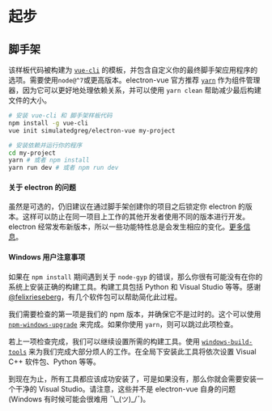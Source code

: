 # 起步

## 脚手架

该样板代码被构建为 [`vue-cli`](https://github.com/vuejs/vue-cli) 的模板，并包含自定义你的最终脚手架应用程序的选项。需要使用`node@^7`或更高版本。electron-vue 官方推荐 [`yarn`](https://yarnpkg.org) 作为组件管理器，因为它可以更好地处理依赖关系，并可以使用 `yarn clean` 帮助减少最后构建文件的大小。

```bash
# 安装 vue-cli 和 脚手架样板代码
npm install -g vue-cli
vue init simulatedgreg/electron-vue my-project

# 安装依赖并运行你的程序
cd my-project
yarn # 或者 npm install
yarn run dev # 或者 npm run dev
```

#### 关于 electron 的问题

虽然是可选的，仍旧建议在通过脚手架创建你的项目之后锁定你 electron 的版本。这样可以防止在同一项目上工作的其他开发者使用不同的版本进行开发。electron 经常发布新版本，所以一些功能特性总是会发生相应的变化。[更多信息](http://electron.atom.io/docs/tutorial/electron-versioning/)。


#### Windows 用户注意事项

如果在 `npm install` 期间遇到关于 `node-gyp` 的错误，那么你很有可能没有在你的系统上安装正确的构建工具。构建工具包括 Python 和 Visual Studio 等等。感谢 [@felixrieseberg](https://github.com/felixrieseberg)，有几个软件包可以帮助简化此过程。

我们需要检查的第一项是我们的 npm 版本，并确保它不是过时的。这个可以使用 [`npm-windows-upgrade`](https://github.com/felixrieseberg/npm-windows-upgrade) 来完成。如果你使用 `yarn`，则可以跳过此项检查。

若上一项检查完成，我们可以继续设置所需的构建工具。使用 [`windows-build-tools`](https://github.com/felixrieseberg/windows-build-tools) 来为我们完成大部分烦人的工作。在全局下安装此工具将依次设置 Visual C++ 软件包、Python 等等。

到现在为止，所有工具都应该成功安装了，可是如果没有，那么你就会需要安装一个干净的 Visual Studio。请注意，这些并不是 electron-vue 自身的问题 \(Windows 有时候可能会很难用 ¯\\\_\(ツ\)\_/¯\)。

